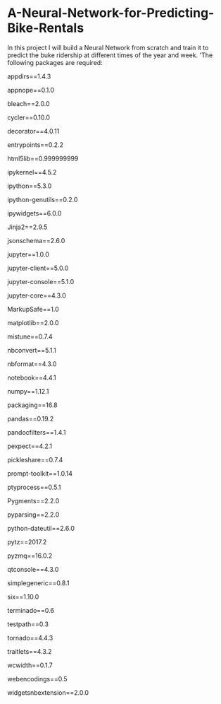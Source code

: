 # A-Neural-Network-for-Predicting-Bike-Rentals
In this project I will build a Neural Network from scratch and train it to predict the buke ridership at different times of the year and week. 
'The following packages are required: 

appdirs==1.4.3

appnope==0.1.0

bleach==2.0.0

cycler==0.10.0

decorator==4.0.11

entrypoints==0.2.2

html5lib==0.999999999

ipykernel==4.5.2

ipython==5.3.0

ipython-genutils==0.2.0

ipywidgets==6.0.0

Jinja2==2.9.5

jsonschema==2.6.0

jupyter==1.0.0

jupyter-client==5.0.0

jupyter-console==5.1.0

jupyter-core==4.3.0

MarkupSafe==1.0

matplotlib==2.0.0

mistune==0.7.4

nbconvert==5.1.1

nbformat==4.3.0

notebook==4.4.1

numpy==1.12.1

packaging==16.8

pandas==0.19.2

pandocfilters==1.4.1

pexpect==4.2.1

pickleshare==0.7.4

prompt-toolkit==1.0.14

ptyprocess==0.5.1

Pygments==2.2.0

pyparsing==2.2.0

python-dateutil==2.6.0

pytz==2017.2

pyzmq==16.0.2

qtconsole==4.3.0

simplegeneric==0.8.1

six==1.10.0

terminado==0.6

testpath==0.3

tornado==4.4.3

traitlets==4.3.2

wcwidth==0.1.7

webencodings==0.5

widgetsnbextension==2.0.0

